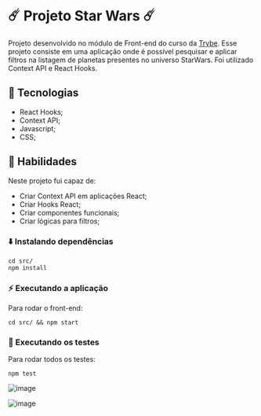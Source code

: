 # ☄️ Projeto Star Wars ☄️

Projeto desenvolvido no módulo de Front-end do curso da [Trybe](https://www.betrybe.com/). Esse projeto consiste em uma aplicação onde é possível pesquisar e aplicar filtros na listagem de planetas presentes no universo StarWars. Foi utilizado Context API e React Hooks.

## 🚀 Tecnologias
- React Hooks;
- Context API;
- Javascript;
- CSS;

## 📌 Habilidades
Neste projeto fui capaz de:
- Criar Context API em aplicações React;
- Criar Hooks React;
- Criar componentes funcionais;
- Criar lógicas para filtros;

### ⬇️ Instalando dependências
  ```
  cd src/
  npm install
  ``` 

### ⚡ Executando a aplicação
Para rodar o front-end:

  ```
  cd src/ && npm start
  ```

### 🧪 Executando os testes
Para rodar todos os testes:

  ```
  npm test
  ```
  
  ![image](https://user-images.githubusercontent.com/115182342/233811532-9ddaf7e2-4928-479d-ac9c-d2b330a0c349.png)
  
  ![image](https://user-images.githubusercontent.com/115182342/233811568-44963103-bb09-47dd-8168-500b09fe9805.png)
